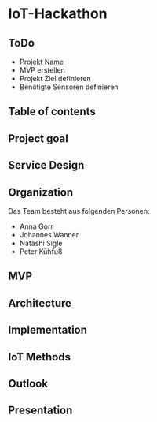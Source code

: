 # IoT-Hackathon 

## ToDo

* Projekt Name
* MVP erstellen
* Projekt Ziel definieren
* Benötigte Sensoren definieren

## Table of contents

## Project goal

## Service Design

## Organization

Das Team besteht aus folgenden Personen:

* Anna Gorr
* Johannes Wanner
* Natashi Sigle
* Peter Kühfuß

## MVP

## Architecture

## Implementation

## IoT Methods

## Outlook

## Presentation
